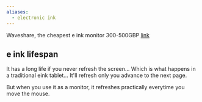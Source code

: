 ```yaml
---
aliases:
  - electronic ink
---
```

Waveshare, the cheapest e ink monitor 300-500GBP [link](https://www.waveshare.com/product/displays/e-paper/epaper-1/eink-disp.htm)

## e ink lifespan
It has a long life if you never refresh the screen... Which is what happens in a traditional eink tablet... It'll refresh only you advance to the next page.

But when you use it as a monitor, it refreshes practically everytime you move the mouse.